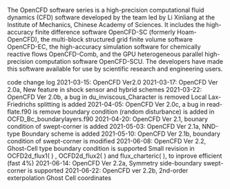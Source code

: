 The OpenCFD software series is a high-precision computational fluid dynamics (CFD) software developed by the team led by Li Xinliang at the Institute of Mechanics, Chinese Academy of Sciences. 
It includes the high-accuracy finite difference software OpenCFD-SC (formerly Hoam-OpenCFD), 
the multi-block structured grid finite volume software OpenCFD-EC,
the high-accuracy simulation software for chemically reactive flows OpenCFD-Comb, 
and the GPU heterogeneous parallel high-precision computation software OpenCFD-SCU. 
The developers have made this software available for use by scientific research and engineering users.

code change log
 2021-03-15: OpenCFD Ver2.0
 2021-03-17: OpenCFD Ver 2.0a, New feature in shock sensor and hybrid schemes
 2021-03-22: OpenCFD Ver 2.0b, a bug in du_inviscous_Character is removed Local Lax-Friedrichs splitting is added
 2021-04-05: OpenCFD Ver 2.0c, a bug in read-flate.f90 is remove boundary condition (random disturbance) is added in OCFD_Bc_boundarylayers.f90
 2021-04-20: OpenCFD Ver 2.1, bounary condition of swept-corner is added
 2021-05-03: OpenCFD Ver 2.1a, NND-type Boundary scheme is added
 2021-05-10: OpenCFD Ver 2.1b, boundary condition of swept-corner is modified
 2021-06-08: OpenCFD Ver 2.2, Ghost-Cell type boundary condition is supported Small revision in OCFD2d_flux1( ) ,  OCFD2d_flux2( )  and flux_charteric( ), to inprove efficient (fast 4%)
 2021-06-14: OpenCFD Ver 2.2a, Symmetry side-boundary  swept-corner is supported
 2021-06-22: OpenCFD ver 2.2b, 2nd-order exterpolation Ghost Cell coordinates 
 




